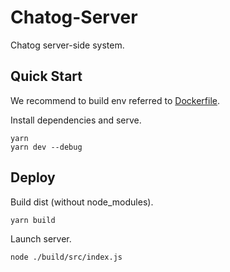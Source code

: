 # Chatog-Server

Chatog server-side system.

## Quick Start

We recommend to build env referred to [Dockerfile](./Dockerfile).

Install dependencies and serve.

```
yarn
yarn dev --debug
```

## Deploy

Build dist (without node_modules).

```bash
yarn build
```

Launch server.

```bash
node ./build/src/index.js
```

